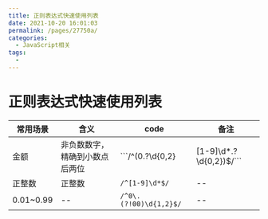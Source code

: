 ```yaml
---
title: 正则表达式快速使用列表
date: 2021-10-20 16:01:03
permalink: /pages/27750a/
categories:
  - JavaScript相关
tags:
  - 
---
```

# 正则表达式快速使用列表

|常用场景|含义|code|备注|
|--|--|--|--|
|金额|非负数数字，精确到小数点后两位|```/^(0\.?\d{0,2}|[1-9]\d*\.?\d{0,2})$/```|如果需要修改精确小数点数，将{0,2}修改未{0,n}|
|正整数|正整数|```/^[1-9]\d*$/```|--|
|0.01~0.99|--|```/^0\.(?!00)\d{1,2}$/```|--|